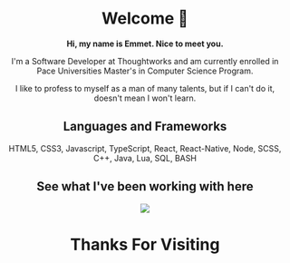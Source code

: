 <h1 align="center">Welcome 👋</h1>

<p align="center"><strong>Hi, my name is Emmet. Nice to meet you.</strong><p>

<p align="center">I'm a Software Developer at Thoughtworks and am currently enrolled in Pace Universities Master's in Computer Science Program.</p>
<p align="center">I like to profess to myself as a man of many talents, but if I can't do it, doesn't mean I won't learn.</p>

<h2 align="center">Languages and Frameworks</h2>

<p align="center">HTML5, CSS3, Javascript, TypeScript, React, React-Native, Node, SCSS, C++, Java, Lua, SQL, BASH</p> 

  <h2 align="center"> See what I've been working with here</h2>
  
<div align="center">  
<a href="https://github.com/anuraghazra/github-readme-stats">
  <img align="center" src="https://github-readme-stats.vercel.app/api/top-langs/?username=Emmet-Allen&theme=tokyonight&layout=compact" />
</a>
 </div>

<h1 align="center">Thanks For Visiting</h1>
